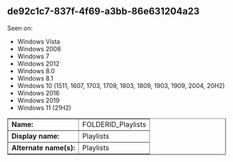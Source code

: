 ## de92c1c7-837f-4f69-a3bb-86e631204a23

Seen on:
* Windows Vista
* Windows 2008
* Windows 7
* Windows 2012
* Windows 8.0
* Windows 8.1
* Windows 10 (1511, 1607, 1703, 1709, 1803, 1809, 1903, 1909, 2004, 20H2)
* Windows 2016
* Windows 2019
* Windows 11 (21H2)

<table border="1" class="docutils">
  <tbody>
    <tr>
      <td><b>Name:</b></td>
      <td>FOLDERID_Playlists</td>
    </tr>
    <tr>
      <td><b>Display name:</b></td>
      <td>Playlists</td>
    </tr>
    <tr>
      <td><b>Alternate name(s):</b></td>
      <td>Playlists</td>
    </tr>
  </tbody>
</table>

